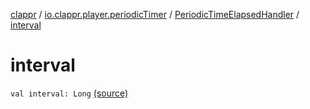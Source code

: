 [clappr](../../index.md) / [io.clappr.player.periodicTimer](../index.md) / [PeriodicTimeElapsedHandler](index.md) / [interval](.)

# interval

`val interval: Long` [(source)](https://github.com/clappr/clappr-android/tree/dev/clappr/src/main/kotlin/io/clappr/player/periodicTimer/PeriodicTimeElapsedHandler.kt#L5)